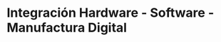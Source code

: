 Integración Hardware - Software - Manufactura Digital
====================================================
